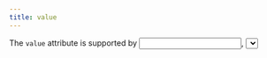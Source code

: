 ```yaml
---
title: value
---
```


<Intro>

The `value` attribute is supported by <input>, <select> and <textarea> components. You can use it to set the value of the component. This is useful for building controlled components.

</Intro>

- [Usage](#usage)
  - [Using `value` attribute](#using-value-attribute)

## Usage {/*usage*/}

### Using `value` attribute {/*using-value-attributes*/}

In the example below, `<input>` elment of the `type="radio"`is being rendered. To set the selection `value` attribute is used.

<Sandpack>

``` js App.js

import { React, useState } from 'react';

export default function MyForm() {
  const [selection, setMySelection] = useState("");

  const handleChange = (e) => {
    setMySelection(e.target.value);
  }

  return (
    <>
      <h2>Which of the following is true?</h2>
      <label>
      <input type="radio" value="reactbest" checked={selection === 'reactbest'} onChange={handleChange} />
      React is the best!
      </label>
      <label>
      <input type="radio" value="reactcool" checked={selection === 'reactcool'} onChange={handleChange} />
      React is cool!
      </label>
    </>
  );
}

```
</Sandpack>
